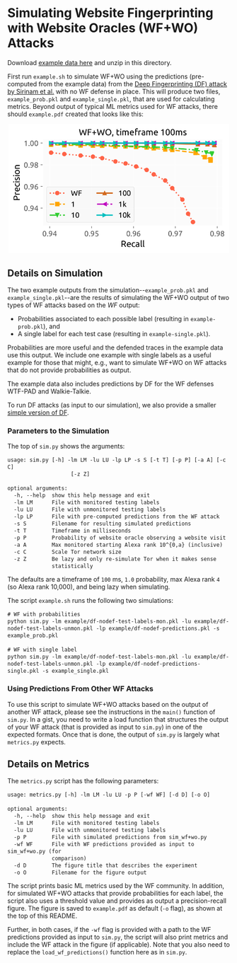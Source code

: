 # Simulating Website Fingerprinting with Website Oracles (WF+WO) Attacks

Download [example data here](https://dart.cse.kau.se/example.zip) and unzip in
this directory.

First run `example.sh` to simulate WF+WO using the predictions (pre-computed
from the example data) from the [Deep Fingerprinting (DF) attack by Sirinam et
al.](https://github.com/deep-fingerprinting/df) with no WF defense in place.
This will produce two files, `example_prob.pkl` and `example_single.pkl`, that
are used for calculating metrics. Beyond output of typical ML metrics used for
WF attacks, there should `example.pdf` created that looks like this:

<div align="center">
<p align="center">
  <img src="example.png" width="500px" />
</p>
</div>

## Details on Simulation
The two example outputs from the simulation--`example_prob.pkl` and
`example_single.pkl`--are the results of simulating the WF+WO output of two
types of WF attacks based on the _WF_ output:

- Probabilities associated to each possible label (resulting in
  `example-prob.pkl`), and
- A single label for each test case (resulting in `example-single.pkl`). 

Probabilities are more useful and the defended traces in the example data use
this output. We include one example with single labels as a useful example for
those that might, e.g., want to simulate WF+WO on WF attacks that do not provide
probabilities as output. 

The example data also includes predictions by DF for the WF defenses WTF-PAD and
Walkie-Talkie. 

To run DF attacks (as input to our simulation), we also provide a smaller
[simple version of DF](https://github.com/pylls/df-simple).

### Parameters to the Simulation
The top of `sim.py` shows the arguments:

```
usage: sim.py [-h] -lm LM -lu LU -lp LP -s S [-t T] [-p P] [-a A] [-c C]
                    [-z Z]

optional arguments:
  -h, --help  show this help message and exit
  -lm LM      File with monitored testing labels
  -lu LU      File with unmonitored testing labels
  -lp LP      File with pre-computed predictions from the WF attack
  -s S        Filename for resulting simulated predictions
  -t T        Timeframe in milliseconds
  -p P        Probability of website oracle observing a website visit
  -a A        Max monitored starting Alexa rank 10^{0,a} (inclusive)
  -c C        Scale Tor network size
  -z Z        Be lazy and only re-simulate Tor when it makes sense
              statistically
```

The defaults are a timeframe of `100` ms, `1.0` probability, max Alexa rank `4`
(so Alexa rank 10,000), and being lazy when simulating. 

The script `example.sh` runs the following two simulations:

```
# WF with probabilities
python sim.py -lm example/df-nodef-test-labels-mon.pkl -lu example/df-nodef-test-labels-unmon.pkl -lp example/df-nodef-predictions.pkl -s example_prob.pkl

# WF with single label
python sim.py -lm example/df-nodef-test-labels-mon.pkl -lu example/df-nodef-test-labels-unmon.pkl -lp example/df-nodef-predictions-single.pkl -s example_single.pkl
```

### Using Predictions From Other WF Attacks
To use this script to simulate WF+WO attacks based on the output of another WF
attack, please see the instructions in the `main()` function of `sim.py`. In a
gist, you need to write a load function that structures the output of your WF
attack (that is provided as input to `sim.py`) in one of the expected formats.
Once that is done, the output of `sim.py` is largely what `metrics.py` expects.

## Details on Metrics
The `metrics.py` script has the following parameters:

```
usage: metrics.py [-h] -lm LM -lu LU -p P [-wf WF] [-d D] [-o O]

optional arguments:
  -h, --help  show this help message and exit
  -lm LM      File with monitored testing labels
  -lu LU      File with unmonitored testing labels
  -p P        File with simulated predictions from sim_wf+wo.py
  -wf WF      File with WF predictions provided as input to sim_wf+wo.py (for
              comparison)
  -d D        The figure title that describes the experiment
  -o O        Filename for the figure output
```
The script prints basic ML metrics used by the WF community. In addition, for
simulated WF+WO attacks that provide probabilities for each label, the script
also uses a threshold value and provides as output a precision-recall figure.
The figure is saved to `example.pdf` as default (`-o` flag), as shown at the top
of this README. 

Further, in both cases, if the `-wf` flag is provided with a path to the WF
predictions provided as input to `sim.py`, the script will also print metrics
and include the WF attack in the figure (if applicable). Note that you also need
to replace the `load_wf_predictions()` function here as in `sim.py`. 
